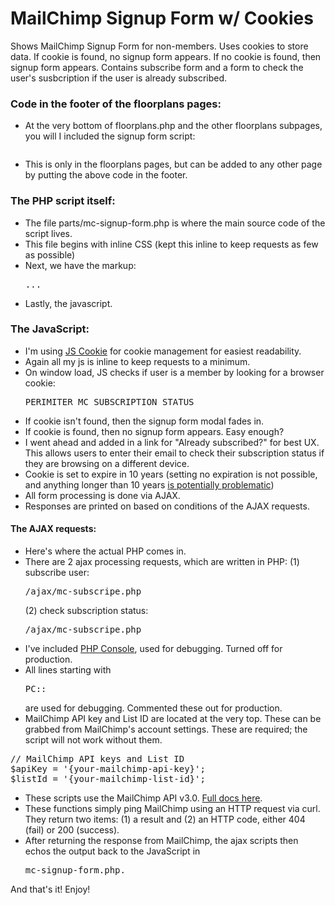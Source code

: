 # MailChimp Signup Form w/ Cookies

Shows MailChimp Signup Form for non-members. Uses cookies to store data. If cookie is found, no signup form appears. If no cookie is found, then signup form appears. Contains subscribe form and a form to check the user's susbcription if the user is already subscribed.

### Code in the footer of the floorplans pages:
- At the very bottom of floorplans.php and the other floorplans subpages, you will I included the signup form script:
  <pre><?php include('parts/mc-signup-form.php'); ?></pre>
- This is only in the floorplans pages, but can be added to any other page by putting the above code in the footer.

### The PHP script itself:
- The file parts/mc-signup-form.php is where the main source code of the script lives.
- This file begins with inline CSS (kept this inline to keep requests as few as possible)
- Next, we have the markup: <pre><div id="mc_embed_signup">...</div></pre>
- Lastly, the javascript.

### The JavaScript:
- I'm using [JS Cookie](https://github.com/js-cookie/js-cookie) for cookie management for easiest readability. 
- Again all my js is inline to keep requests to a minimum. 
- On window load, JS checks if user is a member by looking for a browser cookie: <pre>PERIMITER_MC_SUBSCRIPTION_STATUS</pre>
- If cookie isn't found, then the signup form modal fades in.
- If cookie is found, then no signup form appears. Easy enough?
- I went ahead and added in a link for "Already subscribed?" for best UX. This allows users to enter their email to check their subscription status if they are browsing on a different device. 
- Cookie is set to expire in 10 years (setting no expiration is not possible, and anything longer than 10 years [is potentially problematic](http://stackoverflow.com/questions/3290424/set-a-cookie-to-never-expire))
- All form processing is done via AJAX. 
- Responses are printed on based on conditions of the AJAX requests. 

#### The AJAX requests:
- Here's where the actual PHP comes in.
- There are 2 ajax processing requests, which are written in PHP:
(1) subscribe user:  <pre>/ajax/mc-subscripe.php</pre>
(2) check subscription status:  <pre>/ajax/mc-subscripe.php</pre>
- I've included [PHP Console](https://github.com/barbushin/php-console), used for debugging. Turned off for production.
- All lines starting with <pre>PC::</pre> are used for debugging. Commented these out for production.
- MailChimp API key and List ID are located at the very top. These can be grabbed from MailChimp's account settings. These are required; the script will not work without them. 
<pre>// MailChimp API keys and List ID
$apiKey = '{your-mailchimp-api-key}';
$listId = '{your-mailchimp-list-id}';</pre>
- These scripts use the MailChimp API v3.0. [Full docs here](http://developer.mailchimp.com/documentation/mailchimp/guides/get-started-with-mailchimp-api-3/).
- These functions simply ping MailChimp using an HTTP request via curl. They return two items: (1) a result and (2) an HTTP code, either 404 (fail) or 200 (success).
- After returning the response from MailChimp, the ajax scripts then echos the output back to the JavaScript in <pre>mc-signup-form.php.</pre>

And that's it! Enjoy!
